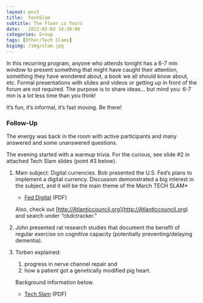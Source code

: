 ```yaml
---
layout: post
title:  TechSlam
subtitle: The Floor is Yours
date:   2022-02-03 18:30:00
categories: Group
tags: [Other/Tech Slams]
bigimg: /img/slam.jpg
---
```

In this recurring program, anyone who attends tonight has a 6-7 min window to present something that might have caught their attention, something they have wondered about, a book we all should know about, etc. Formal presentations with slides and videos or getting up in front of the forum are not required. The purpose is to share ideas... but mind you: 6-7 min is a lot less time than you think!

It’s fun, it’s informal, it’s fast moving. Be there!

### Follow-Up

The energy was back in the room with active participants and many answered and some unanswered questions.

The evening started with a warmup trivia. For the curious, see slide #2 in attached Tech Slam slides (point #3 below).


1. Main subject: Digital currencies. Bob presented the U.S. Fed’s plans to implement a digital currency.  Discussion demonstrated a big interest in the subject, and it will be the main theme of the March TECH SLAM*

	* [Fed Digital](/assets/present/2022/2022-02-03/fed_digital.pdf) (PDF)

	Also, check out [http://Atlanticcouncil.org](http://Atlanticcouncil.org) and search under “cbdctracker."

2. John presented rat research studies that document the benefit of regular exercise on cognitive capacity (potentially preventing/delaying dementia). 

3. Torben explained: 

	1. progress in nerve channel repair and 
	2. how a patient got a genetically modified pig heart.

	Background information below.

	* [Tech Slam](/assets/present/2022/2022-02-03/tech_slam.pdf) (PDF)
